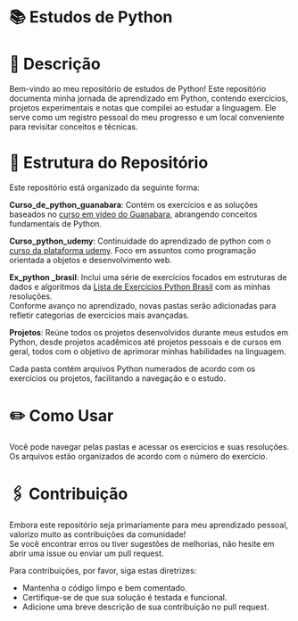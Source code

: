 # 📚 Estudos de Python

# 🌟 Descrição
Bem-vindo ao meu repositório de estudos de Python! 
Este repositório documenta minha jornada de aprendizado em Python, contendo exercícios, projetos experimentais e notas que compilei ao estudar a linguagem. Ele serve como um registro pessoal do meu progresso e um local conveniente para revisitar conceitos e técnicas.


# 📑 Estrutura do Repositório
Este repositório está organizado da seguinte forma:  

**Curso_de_python_guanabara**: Contém os exercícios e as soluções baseados no [curso em vídeo do Guanabara](https://www.youtube.com/watch?v=S9uPNppGsGo&list=PLHz_AreHm4dlKP6QQCekuIPky1CiwmdI6), abrangendo conceitos fundamentais de Python. 

**Curso_python_udemy**: Continuidade do aprendizado de python com o [curso da plataforma udemy](https://www.udemy.com/share/101rZm3@ltctX9YJDbngg7JQYiYyV0doH6YK2ZYWcZwhsW8T7wn2VLMnGeLuojDLjKsF7aZJ/). Foco em assuntos como programação orientada a objetos e desenvolvimento web.

**Ex_python _brasil**: Inclui uma série de exercícios focados em estruturas de dados e algoritmos da [Lista de Exercícios Python Brasil](https://wiki.python.org.br/ListaDeExercicios) com as minhas resoluções.  
Conforme avanço no  aprendizado, novas pastas serão adicionadas para refletir categorias de exercícios mais avançadas.  

**Projetos**: Reúne todos os projetos desenvolvidos durante meus estudos em Python, desde projetos acadêmicos até projetos pessoais e de cursos em geral, todos com o objetivo de aprimorar minhas habilidades na linguagem.

Cada pasta contém arquivos Python numerados de acordo com os exercícios ou projetos, facilitando a navegação e o estudo.  

# ✏️ Como Usar
Você pode navegar pelas pastas e acessar os exercícios e suas resoluções. Os arquivos estão organizados de acordo com o número do exercício.

#  🖇️ Contribuição
Embora este repositório seja primariamente para meu aprendizado pessoal, valorizo muito as contribuições da comunidade!  
Se você encontrar erros ou tiver sugestões de melhorias, não hesite em abrir uma issue ou enviar um pull request.  

Para contribuições, por favor, siga estas diretrizes:

  - Mantenha o código limpo e bem comentado.
  - Certifique-se de que sua solução é testada e funcional.
  - Adicione uma breve descrição de sua contribuição no pull request.

